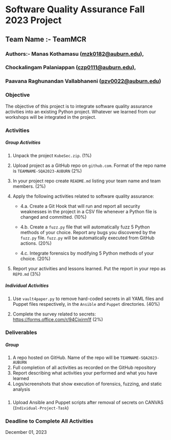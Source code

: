 # Software Quality Assurance Fall 2023 Project

## Team Name :- TeamMCR

### Authors:- Manas Kothamasu (mzk0182@auburn.edu),
### Chockalingam Palaniappan (czp0111@auburn.edu),  
### Paavana Raghunandan Vallabhaneni (pzv0022@auburn.edu) 

### Objective 

The objective of this project is to integrate software quality assurance activities into an existing Python project. Whatever we learned from our workshops will be integrated in the project. 

### Activities 

##### Group Activities 

1. Unpack the project `KubeSec.zip`. (1%)
2. Upload project as a GitHub repo on `github.com`. Format of the repo name is `TEAMNAME-SQA2023-AUBURN`  (2%)
3. In your project repo create `README.md` listing your team name and team members. (2%)
4. Apply the following activities related to software quality assurance:

   - 4.a. Create a Git Hook that will run and report all security weaknesses in the project in a CSV file whenever a Python file is changed and committed. (10%)

   - 4.b. Create a `fuzz.py` file that will automatically fuzz 5 Python methods of your choice. Report any bugs you discovered by the `fuzz.py` file. `fuzz.py` will be automatically executed from GitHub actions. (20%)

   - 4.c. Integrate forensics by modifying 5 Python methods of your choice. (20%)

5. Report your activities and lessons learned. Put the report in your repo as `REPO.md` (3%)   

##### Individual Activities 

1. Use `vault4paper.py` to remove hard-coded secrets in all YAML files and Puppet files respectively, in the `Ansible` and `Puppet` directories. (40%)

2. Complete the survey related to secrets: https://forms.office.com/r/94Cjxirm1f (2%)

### Deliverables 

##### Group 

1. A repo hosted on GitHub. Name of the repo will be `TEAMNAME-SQA2023-AUBURN` 
2. Full completion of all activities as recorded on the GitHub repository 
3. Report describing what activities your performed and what you have learned 
4. Logs/screenshots that show execution of forensics, fuzzing, and static analysis 

##### 

1. Upload Ansible and Puppet scripts after removal of secrets on CANVAS (`Individual-Project-Task`)

### Deadline to Complete All Activities 

December 01, 2023 